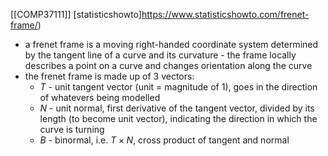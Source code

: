 [[COMP37111]]
[statisticshowto]https://www.statisticshowto.com/frenet-frame/)

- a frenet frame is a moving right-handed coordinate system determined by the tangent line of a curve and its curvature - the frame locally describes a point on a curve and changes orientation along the curve
- the frenet frame is made up of 3 vectors:
	- $T$ - unit tangent vector (unit = magnitude of 1), goes in the direction of whatevers being modelled
	- $N$ - unit normal, first derivative of the tangent vector, divided by its length (to become unit vector), indicating the direction in which the curve is turning
	- $B$ - binormal, i.e. $T \times N$, cross product of tangent and normal